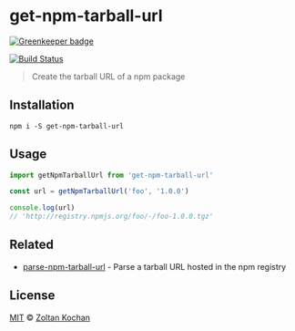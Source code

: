 # get-npm-tarball-url

[![Greenkeeper badge](https://badges.greenkeeper.io/pnpm/get-npm-tarball-url.svg)](https://greenkeeper.io/)

[![Build Status](https://travis-ci.org/pnpm/get-npm-tarball-url.svg?branch=master)](https://travis-ci.org/pnpm/get-npm-tarball-url)

> Create the tarball URL of a npm package

## Installation

```
npm i -S get-npm-tarball-url
```

## Usage

```js
import getNpmTarballUrl from 'get-npm-tarball-url'

const url = getNpmTarballUrl('foo', '1.0.0')

console.log(url)
// 'http://registry.npmjs.org/foo/-/foo-1.0.0.tgz'
```

## Related

- [parse-npm-tarball-url](https://github.com/pnpm/parse-npm-tarball-url) - Parse a tarball URL hosted in the npm registry

## License

[MIT](LICENSE) © [Zoltan Kochan](https://www.kochan.io)
